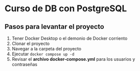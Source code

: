 # Curso de DB con PostgreSQL

## Pasos para levantar el proyecto

1. Tener Docker Desktop o el demonio de Docker corriento
2. Clonar el proyecto
3. Navegar a la carpeta del proyecto
4. Ejecutar `docker compose up -d`
5. Revisar el **archivo docker-compose.yml** para los usuarios y contraseñas

